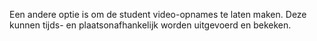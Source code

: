 Een andere optie is om de student video-opnames te laten maken. Deze kunnen tijds- en plaatsonafhankelijk worden uitgevoerd en bekeken.